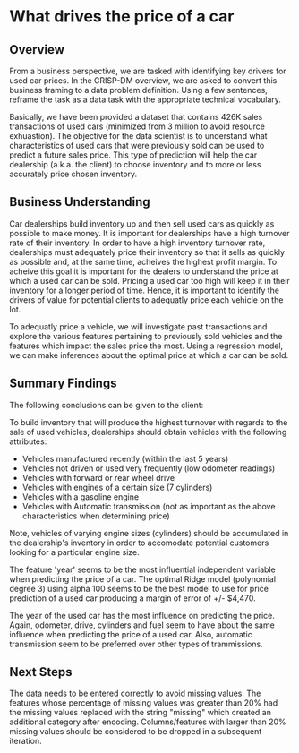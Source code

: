 # What drives the price of a car

## Overview

From a business perspective, we are tasked with identifying key drivers for used car prices. In the CRISP-DM overview, we are asked to convert this business framing to a data problem definition. Using a few sentences, reframe the task as a data task with the appropriate technical vocabulary.

Basically, we have been provided a dataset that contains 426K sales transactions of used cars (minimized from 3 million to avoid resource exhuastion).  The objective for the data scientist is to understand what characteristics of used cars that were previously sold can be used to predict a future sales price.  This type of prediction will help the car dealership (a.k.a. the client) to choose inventory and to more or less accurately price chosen inventory.

## Business Understanding

Car dealerships build inventory up and then sell used cars as quickly as possible to make money. It is important for dealerships have a high turnover rate of their inventory.  In order to have a high inventory turnover rate, dealerships must adequately price their inventory so that it sells as quickly as possible and, at the same time, acheives the highest profit margin.  To acheive this goal it is important for the dealers to understand the price at which a used car can be sold. Pricing a used car too high will keep it in their inventory for a longer period of time. Hence, it is important to identify the drivers of value for potential clients to adequatly price each vehicle on the lot.

To adequatly price a vehicle, we will investigate past transactions and explore the various features pertaining to previously sold vehicles and the features which impact the sales price the most. Using a regression model, we can make inferences about the optimal price at which a car can be sold.

## Summary Findings

The following conclusions can be given to the client:

To build inventory that will produce the highest turnover with regards to the sale of used vehicles, dealerships should obtain vehicles with the following attributes:

- Vehicles manufactured recently (within the last 5 years)
- Vehicles not driven or used very frequently (low odometer readings)
- Vehicles with forward or rear wheel drive
- Vehicles with engines of a certain size (7 cylinders)
- Vehicles with a gasoline engine
- Vehicles with Automatic transmission (not as important as the above characteristics when determining price)


Note, vehicles of varying engine sizes (cylinders) should be accumulated in the dealership's inventory in order to accomodate potential customers looking for a particular engine size.

The feature 'year' seems to be the most influential independent variable when predicting the price of a car. The optimal Ridge model (polynomial degree 3) using alpha 100 seems to be the best model to use for price prediction of a used car producing a margin of error of +/- $4,470.

The year of the used car has the most influence on predicting the price. Again, odometer, drive, cylinders and fuel seem to have about the same influence when predicting the price of a used car. Also, automatic transmission seem to be preferred over other types of trammissions.

## Next Steps

The data needs to be entered correctly to avoid missing values.  The features whose percentage of missing values was greater than 20% had the missing values replaced with the string "missing" which created an additional category after encoding.  Columns/features with larger than 20% missing values should be considered to be dropped in a subsequent iteration.
